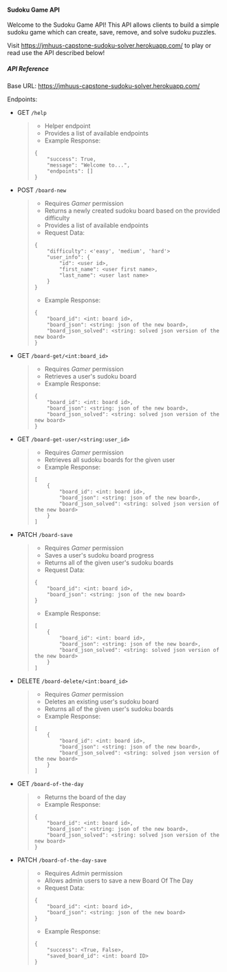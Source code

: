#### Sudoku Game API
Welcome to the Sudoku Game API! This API allows clients to build a simple sudoku game which can create, save, remove, and solve sudoku puzzles.

Visit https://jmhuus-capstone-sudoku-solver.herokuapp.com/ to play or read use the API described below!

##### API Reference
Base URL: https://jmhuus-capstone-sudoku-solver.herokuapp.com/

Endpoints:
* GET `/help`
    > * Helper endpoint
    > * Provides a list of available endpoints
    > * Example Response:
    > ```
    > {
    >     "success": True,
    >     "message": "Welcome to...",
    >     "endpoints": []
    > }
    > ```

* POST `/board-new`
    > * Requires *Gamer* permission
    > * Returns a newly created sudoku board based on the provided difficulty
    > * Provides a list of available endpoints
    > * Request Data:
    > ```
    > {
    >     "difficulty": <'easy', 'medium', 'hard'>
    >     "user_info": {
    >         "id": <user id>,
    >         "first_name": <user first name>,
    >         "last_name": <user last name>
    >     }
    > }
    > ```
    > * Example Response:
    > ```
    > {
    >     "board_id": <int: board id>,
    >     "board_json": <string: json of the new board>,
    >     "board_json_solved": <string: solved json version of the new board>
    > }
    > ```

* GET `/board-get/<int:board_id>`
    > * Requires *Gamer* permission
    > * Retrieves a user's sudoku board
    > * Example Response:
    > ```
    > {
    >     "board_id": <int: board id>,
    >     "board_json": <string: json of the new board>,
    >     "board_json_solved": <string: solved json version of the new board>
    > }
    > ```

* GET `/board-get-user/<string:user_id>`
    > * Requires *Gamer* permission
    > * Retrieves all sudoku boards for the given user
    > * Example Response:
    > ```
    > [
    >     {
    >         "board_id": <int: board id>,
    >         "board_json": <string: json of the new board>,
    >         "board_json_solved": <string: solved json version of the new board>
    >     }
    > ]
    > ```

* PATCH `/board-save`
    > * Requires *Gamer* permission
    > * Saves a user's sudoku board progress
    > * Returns all of the given user's sudoku boards
    > * Request Data:
    > ```
    > {
    >     "board_id": <int: board id>,
    >     "board_json": <string: json of the new board>
    > }
    > ```
    > * Example Response:
    > ```
    > [
    >     {
    >         "board_id": <int: board id>,
    >         "board_json": <string: json of the new board>,
    >         "board_json_solved": <string: solved json version of the new board>
    >     }
    > ]
    > ```

* DELETE `/board-delete/<int:board_id>`
    > * Requires *Gamer* permission
    > * Deletes an existing user's sudoku board
    > * Returns all of the given user's sudoku boards
    > * Example Response:
    > ```
    > [
    >     {
    >         "board_id": <int: board id>,
    >         "board_json": <string: json of the new board>,
    >         "board_json_solved": <string: solved json version of the new board>
    >     }
    > ]
    > ```

* GET `/board-of-the-day`
    > * Returns the board of the day
    > * Example Response:
    > ```
    > {
    >     "board_id": <int: board id>,
    >     "board_json": <string: json of the new board>,
    >     "board_json_solved": <string: solved json version of the new board>
    > }
    > ```

* PATCH `/board-of-the-day-save`
    > * Requires *Admin* permission
    > * Allows admin users to save a new Board Of The Day
    > * Request Data:
    > ```
    > {
    >     "board_id": <int: board id>,
    >     "board_json": <string: json of the new board>
    > }
    > ```
    > * Example Response:
    > ```
    > {
    >     "success": <True, False>,
    >     "saved_board_id": <int: board ID>
    > }
    > ```
